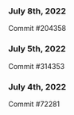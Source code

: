 ### July 8th, 2022

Commit #204358

### July 5th, 2022

Commit #314353


### July 4th, 2022

Commit #72281
